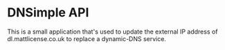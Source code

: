 # DNSimple API

This is a small application that's used to update the external IP address of dl.mattlicense.co.uk to replace a dynamic-DNS service.